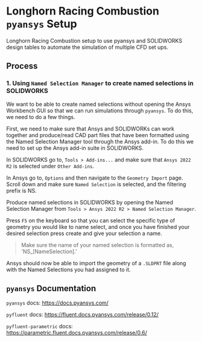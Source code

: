 # Longhorn Racing Combustion `pyansys` Setup

Longhorn Racing Combustion setup to use pyansys and SOLIDWORKS design tables to automate the simulation of multiple CFD set ups. 

## Process

### 1. Using `Named Selection Manager` to create named selections in SOLIDWORKS

We want to be able to create named selections without opening the Ansys Workbench GUI so that we can run simulations through `pyansys`. To do this, we need to do a few things.

First, we need to make sure that Ansys and SOLIDWORKs can work together and produce/read CAD part files that have been formatted using the Named Selection Manager tool through the Ansys add-in. To do this we need to set up the Ansys add-in suite in SOLIDWORKS.

In SOLIDWORKS go to, `Tools > Add-ins...` and make sure that `Ansys 2022 R2` is selected under `Other Add-ins`.

In Ansys go to, `Options` and then navigate to the `Geometry Import` page. Scroll down and make sure `Named Selection` is selected, and the filtering prefix is NS. 

Produce named selections in SOLIDWORKS by opening the Named Selection Manager from `Tools > Ansys 2022 R2 > Named Selection Manager`.

Press `F5` on the keyboard so that you can select the specific type of geometry you would like to name select, and once you have finished your desired selection press create and give your selection a name.

> Make sure the name of your named selection is formatted as, 'NS_[NameSelection].'

Ansys should now be able to import the geometry of a `.SLDPRT` file along with the Named Selections you had assigned to it. 

## `pyansys` Documentation

`pyansys` docs: https://docs.pyansys.com/

`pyfluent` docs: https://fluent.docs.pyansys.com/release/0.12/

`pyfluent-parametric` docs: https://parametric.fluent.docs.pyansys.com/release/0.6/